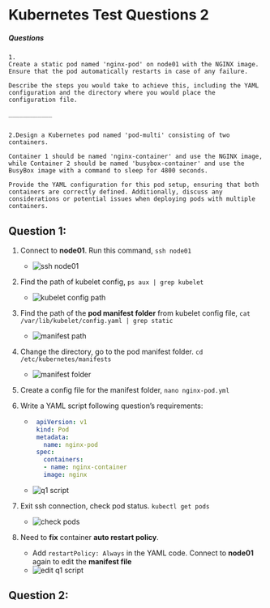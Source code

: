 # Kubernetes Test Questions 2
##### Questions
```
1.
Create a static pod named 'nginx-pod' on node01 with the NGINX image. 
Ensure that the pod automatically restarts in case of any failure. 

Describe the steps you would take to achieve this, including the YAML configuration and the directory where you would place the configuration file.

____________


2.Design a Kubernetes pod named 'pod-multi' consisting of two containers.

Container 1 should be named 'nginx-container' and use the NGINX image, while Container 2 should be named 'busybox-container' and use the BusyBox image with a command to sleep for 4800 seconds. 

Provide the YAML configuration for this pod setup, ensuring that both containers are correctly defined. Additionally, discuss any considerations or potential issues when deploying pods with multiple containers.
```


## Question 1:
1. Connect to **node01**. Run this command, `ssh node01`
   * ![ssh node01](Pictures/1.png)

2. Find the path of kubelet config, `ps aux | grep kubelet`
   * ![kubelet config path](Pictures/2.png)

3. Find the path of the **pod manifest folder** from kubelet config file, `cat /var/lib/kubelet/config.yaml | grep static`
   * ![manifest path](Pictures/3.png)

4. Change the directory, go to the pod manifest folder. `cd /etc/kubernetes/manifests`
   * ![manifest folder](Pictures/4.png)

5. Create a config file for the manifest folder, `nano nginx-pod.yml`
   
6. Write a YAML script following question’s requirements:
   * ```yaml
      apiVersion: v1
      kind: Pod
      metadata:
        name: nginx-pod
      spec:
        containers:
        - name: nginx-container
        image: nginx
      ```
   * ![q1 script](Pictures/5.png)

7. Exit ssh connection, check pod status. `kubectl get pods`
   * ![check pods](Pictures/6.png)

8. Need to **fix** container **auto restart policy**. 
   * Add `restartPolicy: Always` in the YAML code. Connect to **node01** again to edit the **manifest file**
   * ![edit q1 script](Pictures/7.png)

## Question 2: